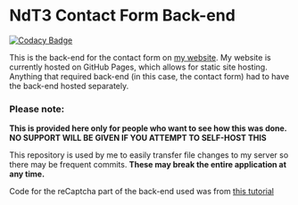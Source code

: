 # NdT3 Contact Form Back-end

[![Codacy Badge](https://api.codacy.com/project/badge/Grade/15ec936f1cb44a02a7934e05e35c69dd)](https://www.codacy.com/app/NdT3Development/NdT3-contact-form-backend?utm_source=github.com&utm_medium=referral&utm_content=NdT3Development/NdT3-contact-form-backend&utm_campaign=badger)

This is the back-end for the contact form on [my website](https://ndt3.ml).
My website is currently hosted on GitHub Pages, which allows for static site hosting. Anything that required back-end (in this case, the contact form) had to have the back-end hosted separately.

### Please note:
**This is provided here only for people who want to see how this was done. NO SUPPORT WILL BE GIVEN IF YOU ATTEMPT TO SELF-HOST THIS**

This repository is used by me to easily transfer file changes to my server so there may be frequent commits. **These may break the entire application at any time.**

Code for the reCaptcha part of the back-end used was from [this tutorial](https://codeforgeek.com/2016/03/google-recaptcha-node-js-tutorial/)
